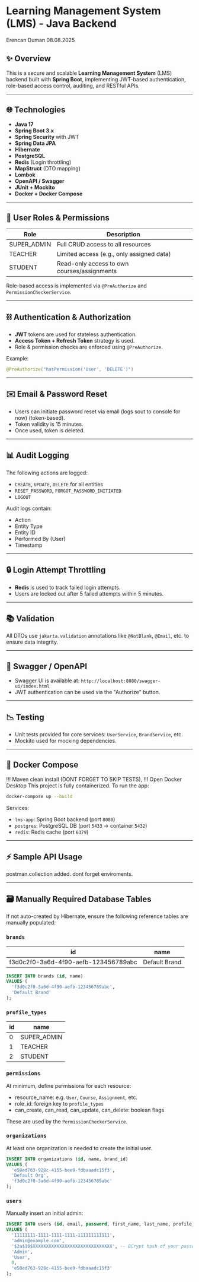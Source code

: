 # Learning Management System (LMS) - Java Backend
Erencan Duman  08.08.2025
## ✨ Overview

This is a secure and scalable **Learning Management System** (LMS) backend built with **Spring Boot**, implementing JWT-based authentication, role-based access control, auditing, and RESTful APIs.

---

## 🌐 Technologies

* **Java 17**
* **Spring Boot 3.x**
* **Spring Security** with JWT
* **Spring Data JPA**
* **Hibernate**
* **PostgreSQL**
* **Redis** (Login throttling)
* **MapStruct** (DTO mapping)
* **Lombok**
* **OpenAPI / Swagger**
* **JUnit + Mockito**
* **Docker + Docker Compose**

---

## 👥 User Roles & Permissions

| Role         | Description                                 |
| ------------ | ------------------------------------------- |
| SUPER_ADMIN | Full CRUD access to all resources           |
| TEACHER      | Limited access (e.g., only assigned data)   |
| STUDENT      | Read-only access to own courses/assignments |

Role-based access is implemented via `@PreAuthorize` and `PermissionCheckerService`.

---

## ⛓ Authentication & Authorization

* **JWT** tokens are used for stateless authentication.
* **Access Token + Refresh Token** strategy is used.
* Role & permission checks are enforced using `@PreAuthorize`.

Example:

```java
@PreAuthorize("hasPermission('User', 'DELETE')")
```

---

## ✉️ Email & Password Reset

* Users can initiate password reset via email (logs sout to console for now) (token-based).
* Token validity is 15 minutes.
* Once used, token is deleted.

---

## 📊 Audit Logging

The following actions are logged:

* `CREATE`, `UPDATE`, `DELETE` for all entities
* `RESET_PASSWORD`, `FORGOT_PASSWORD_INITIATED`
* `LOGOUT`

Audit logs contain:

* Action
* Entity Type
* Entity ID
* Performed By (User)
* Timestamp

---

## 🔒 Login Attempt Throttling

* **Redis** is used to track failed login attempts.
* Users are locked out after 5 failed attempts within 5 minutes.

---

## 📚 Validation

All DTOs use `jakarta.validation` annotations like `@NotBlank`, `@Email`, etc. to ensure data integrity.

---

## 🎨 Swagger / OpenAPI

* Swagger UI is available at: `http://localhost:8080/swagger-ui/index.html`
* JWT authentication can be used via the "Authorize" button.

---

## 📉 Testing

* Unit tests provided for core services: `UserService`, `BrandService`, etc.
* Mockito used for mocking dependencies.

---

## 🧱 Docker Compose

!!! Maven clean install (DONT FORGET TO SKIP TESTS),
!!! Open Docker Desktop
This project is fully containerized. To run the app:

```bash
docker-compose up --build
```

Services:

* `lms-app`: Spring Boot backend (port `8080`)
* `postgres`: PostgreSQL DB (port `5433` -> container `5432`)
* `redis`: Redis cache (port `6379`)

---

## ⚡ Sample API Usage

postman.collection added. dont forget enviroments.

---

## 🗃️ Manually Required Database Tables

If not auto-created by Hibernate, ensure the following reference tables are manually populated:

### `brands`

| id                                   | name          |
| ------------------------------------ | ------------- |
| f3d0c2f0-3a6d-4f90-aefb-123456789abc | Default Brand |

```sql
INSERT INTO brands (id, name)
VALUES (
  'f3d0c2f0-3a6d-4f90-aefb-123456789abc',
  'Default Brand'
);
```

### `profile_types`

| id | name         |
| -- | ------------ |
| 0  | SUPER\_ADMIN |
| 1  | TEACHER      |
| 2  | STUDENT      |

### `permissions`

At minimum, define permissions for each resource:

* resource\_name: e.g. `User`, `Course`, `Assignment`, etc.
* role\_id: foreign key to `profile_types`
* can\_create, can\_read, can\_update, can\_delete: boolean flags

These are used by the `PermissionCheckerService`.

### `organizations`

At least one organization is needed to create the initial user.

```sql
INSERT INTO organizations (id, name, brand_id)
VALUES (
  'e58ed763-928c-4155-bee9-fdbaaadc15f3',
  'Default Org',
  'f3d0c2f0-3a6d-4f90-aefb-123456789abc'
);
```

### `users`

Manually insert an initial admin:

```sql
INSERT INTO users (id, email, password, first_name, last_name, profile_id, organization_id)
VALUES (
  '11111111-1111-1111-1111-111111111111',
  'admin@example.com',
  '$2a$10$XXXXXXXXXXXXXXXXXXXXXXXXXXXXXX', -- BCrypt hash of your password
  'Admin',
  'User',
  0,
  'e58ed763-928c-4155-bee9-fdbaaadc15f3'
);
```
